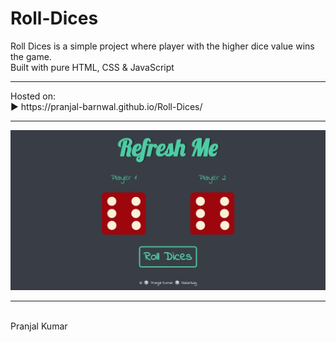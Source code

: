 # Roll-Dices
Roll Dices is a simple project where player with the higher dice value wins the game.
<br>
Built with pure HTML, CSS & JavaScript
<hr>
Hosted on:
<br>
▶️ https://pranjal-barnwal.github.io/Roll-Dices/
<hr>
<img src="./images/ssProject.jpg">
<hr>
<br>
Pranjal Kumar
